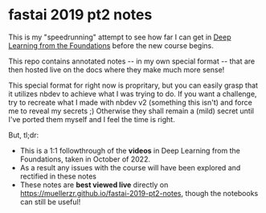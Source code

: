 # fastai 2019 pt2 notes

This is my "speedrunning" attempt to see how far I can get in [Deep Learning from the Foundations](https://course19.fast.ai) before the new course begins. 

This repo contains annotated notes -- in my own special format -- that are then hosted live on the docs where they make 
much more sense! 

This special format for right now is propritary, but you can easily grasp that it utilizes nbdev to achieve what I was 
trying to do. If you want a challenge, try to recreate what I made with nbdev v2 (something this isn't) and force me to 
reveal my secrets ;) Otherwise they shall remain a (mild) secret until I've ported them myself and I feel the time is right.

But, tl;dr:

- This is a 1:1 followthrough of the **videos** in Deep Learning from the Foundations, taken in October of 2022.
- As a result any issues with the course will have been explored and rectified in these notes
- These notes are **best viewed live** directly on https://muellerzr.github.io/fastai-2019-pt2-notes, though the notebooks can still be useful!